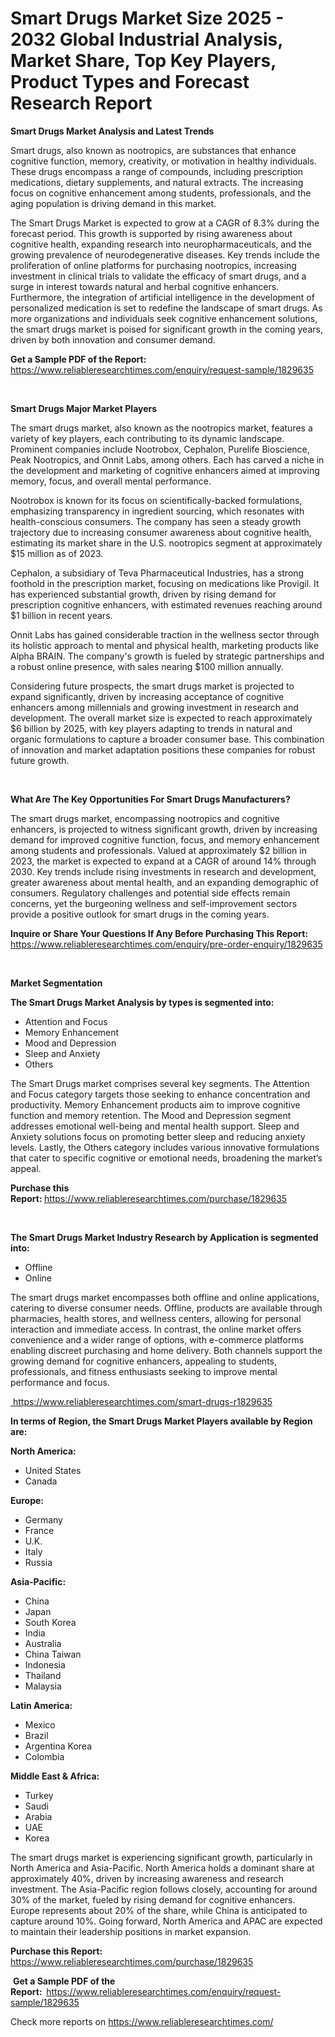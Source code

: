 <p><h1>Smart Drugs Market Size 2025 - 2032 Global Industrial Analysis, Market Share, Top Key Players, Product Types and Forecast Research Report</h1></p><p><strong>Smart Drugs Market Analysis and Latest Trends</strong></p>
<p><p>Smart drugs, also known as nootropics, are substances that enhance cognitive function, memory, creativity, or motivation in healthy individuals. These drugs encompass a range of compounds, including prescription medications, dietary supplements, and natural extracts. The increasing focus on cognitive enhancement among students, professionals, and the aging population is driving demand in this market. </p><p>The Smart Drugs Market is expected to grow at a CAGR of 8.3% during the forecast period. This growth is supported by rising awareness about cognitive health, expanding research into neuropharmaceuticals, and the growing prevalence of neurodegenerative diseases. Key trends include the proliferation of online platforms for purchasing nootropics, increasing investment in clinical trials to validate the efficacy of smart drugs, and a surge in interest towards natural and herbal cognitive enhancers. Furthermore, the integration of artificial intelligence in the development of personalized medication is set to redefine the landscape of smart drugs. As more organizations and individuals seek cognitive enhancement solutions, the smart drugs market is poised for significant growth in the coming years, driven by both innovation and consumer demand.</p></p>
<p><strong>Get a Sample PDF of the Report:&nbsp;</strong> <a href="https://www.reliableresearchtimes.com/enquiry/request-sample/1829635?utm_campaign=3358&utm_medium=2&utm_source=Github&utm_content=ia&utm_term=08032025&utm_id=smart-drugs">https://www.reliableresearchtimes.com/enquiry/request-sample/1829635</a></p>
<p>&nbsp;</p>
<p><strong>Smart Drugs Major Market Players</strong></p>
<p><p>The smart drugs market, also known as the nootropics market, features a variety of key players, each contributing to its dynamic landscape. Prominent companies include Nootrobox, Cephalon, Purelife Bioscience, Peak Nootropics, and Onnit Labs, among others. Each has carved a niche in the development and marketing of cognitive enhancers aimed at improving memory, focus, and overall mental performance.</p><p>Nootrobox is known for its focus on scientifically-backed formulations, emphasizing transparency in ingredient sourcing, which resonates with health-conscious consumers. The company has seen a steady growth trajectory due to increasing consumer awareness about cognitive health, estimating its market share in the U.S. nootropics segment at approximately $15 million as of 2023.</p><p>Cephalon, a subsidiary of Teva Pharmaceutical Industries, has a strong foothold in the prescription market, focusing on medications like Provigil. It has experienced substantial growth, driven by rising demand for prescription cognitive enhancers, with estimated revenues reaching around $1 billion in recent years.</p><p>Onnit Labs has gained considerable traction in the wellness sector through its holistic approach to mental and physical health, marketing products like Alpha BRAIN. The company's growth is fueled by strategic partnerships and a robust online presence, with sales nearing $100 million annually.</p><p>Considering future prospects, the smart drugs market is projected to expand significantly, driven by increasing acceptance of cognitive enhancers among millennials and growing investment in research and development. The overall market size is expected to reach approximately $6 billion by 2025, with key players adapting to trends in natural and organic formulations to capture a broader consumer base. This combination of innovation and market adaptation positions these companies for robust future growth.</p></p>
<p>&nbsp;</p>
<p><strong>What Are The Key Opportunities For Smart Drugs Manufacturers?</strong></p>
<p><p>The smart drugs market, encompassing nootropics and cognitive enhancers, is projected to witness significant growth, driven by increasing demand for improved cognitive function, focus, and memory enhancement among students and professionals. Valued at approximately $2 billion in 2023, the market is expected to expand at a CAGR of around 14% through 2030. Key trends include rising investments in research and development, greater awareness about mental health, and an expanding demographic of consumers. Regulatory challenges and potential side effects remain concerns, yet the burgeoning wellness and self-improvement sectors provide a positive outlook for smart drugs in the coming years.</p></p>
<p><strong>Inquire or Share Your Questions If Any Before Purchasing This Report:</strong> <a href="https://www.reliableresearchtimes.com/enquiry/pre-order-enquiry/1829635?utm_campaign=3358&utm_medium=2&utm_source=Github&utm_content=ia&utm_term=08032025&utm_id=smart-drugs">https://www.reliableresearchtimes.com/enquiry/pre-order-enquiry/1829635</a></p>
<p>&nbsp;</p>
<p><strong>Market Segmentation</strong></p>
<p><strong>The Smart Drugs Market Analysis by types is segmented into:</strong></p>
<p><ul><li>Attention and Focus</li><li>Memory Enhancement</li><li>Mood and Depression</li><li>Sleep and Anxiety</li><li>Others</li></ul></p>
<p><p>The Smart Drugs market comprises several key segments. The Attention and Focus category targets those seeking to enhance concentration and productivity. Memory Enhancement products aim to improve cognitive function and memory retention. The Mood and Depression segment addresses emotional well-being and mental health support. Sleep and Anxiety solutions focus on promoting better sleep and reducing anxiety levels. Lastly, the Others category includes various innovative formulations that cater to specific cognitive or emotional needs, broadening the market’s appeal.</p></p>
<p><strong>Purchase this Report:&nbsp;</strong><a href="https://www.reliableresearchtimes.com/purchase/1829635?utm_campaign=3358&utm_medium=2&utm_source=Github&utm_content=ia&utm_term=08032025&utm_id=smart-drugs">https://www.reliableresearchtimes.com/purchase/1829635</a></p>
<p>&nbsp;</p>
<p><strong>The Smart Drugs Market Industry Research by Application is segmented into:</strong></p>
<p><ul><li>Offline</li><li>Online</li></ul></p>
<p><p>The smart drugs market encompasses both offline and online applications, catering to diverse consumer needs. Offline, products are available through pharmacies, health stores, and wellness centers, allowing for personal interaction and immediate access. In contrast, the online market offers convenience and a wider range of options, with e-commerce platforms enabling discreet purchasing and home delivery. Both channels support the growing demand for cognitive enhancers, appealing to students, professionals, and fitness enthusiasts seeking to improve mental performance and focus.</p></p>
<p><a href="https://www.reliableresearchtimes.com/smart-drugs-r1829635?utm_campaign=3358&utm_medium=2&utm_source=Github&utm_content=ia&utm_term=08032025&utm_id=smart-drugs">&nbsp;https://www.reliableresearchtimes.com/smart-drugs-r1829635</a></p>
<p><strong>In terms of Region, the Smart Drugs Market Players available by Region are:</strong></p>
<p>
    <p> <strong> North America: </strong>
        <ul>
            <li>United States</li>
            <li>Canada</li>
        </ul>
        </p> 
    <p> <strong> Europe: </strong>
        <ul>
            <li>Germany</li>
            <li>France</li>
            <li>U.K.</li>
            <li>Italy</li>
            <li>Russia</li>
        </ul>
        </p> 
    <p> <strong> Asia-Pacific: </strong>
        <ul>
            <li>China</li>
            <li>Japan</li>
            <li>South Korea</li>
            <li>India</li>
            <li>Australia</li>
            <li>China Taiwan</li>
            <li>Indonesia</li>
            <li>Thailand</li>
            <li>Malaysia</li>
        </ul>
        </p> 
    <p> <strong> Latin America: </strong>
        <ul>
            <li>Mexico</li>
            <li>Brazil</li>
            <li>Argentina Korea</li>
            <li>Colombia</li>
        </ul>
        </p> 
    <p> <strong> Middle East & Africa: </strong>
        <ul>
            <li>Turkey</li>
            <li>Saudi</li>
            <li>Arabia</li>
            <li>UAE</li>
            <li>Korea</li>
        </ul>
    </p>
    </p>
<p><p>The smart drugs market is experiencing significant growth, particularly in North America and Asia-Pacific. North America holds a dominant share at approximately 40%, driven by increasing awareness and research investment. The Asia-Pacific region follows closely, accounting for around 30% of the market, fueled by rising demand for cognitive enhancers. Europe represents about 20% of the share, while China is anticipated to capture around 10%. Going forward, North America and APAC are expected to maintain their leadership positions in market expansion.</p></p>
<p><strong>Purchase this Report: </strong><a href="https://www.reliableresearchtimes.com/purchase/1829635?utm_campaign=3358&utm_medium=2&utm_source=Github&utm_content=ia&utm_term=08032025&utm_id=smart-drugs">https://www.reliableresearchtimes.com/purchase/1829635</a></p>
<p>&nbsp;<strong>Get a Sample PDF of the Report:&nbsp;&nbsp;</strong><a href="https://www.reliableresearchtimes.com/enquiry/request-sample/1829635?utm_campaign=3358&utm_medium=2&utm_source=Github&utm_content=ia&utm_term=08032025&utm_id=smart-drugs">https://www.reliableresearchtimes.com/enquiry/request-sample/1829635</a></p>
<p><strong></strong></p>
<p>Check more reports on <a href="https://www.reliableresearchtimes.com/?utm_campaign=3358&utm_medium=2&utm_source=Github&utm_content=ia&utm_term=08032025&utm_id=smart-drugs">https://www.reliableresearchtimes.com/</a></p>